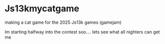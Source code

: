 # Js13kmycatgame
making a cat game for the 2025 Js13k games (gamejam)

Im starting halfway into the contest soo.... lets see what all nighters can get me
